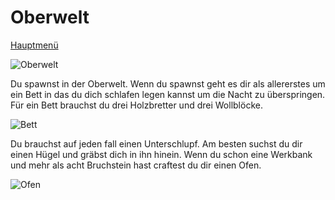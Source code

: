 # Oberwelt

[Hauptmenü](README.md)

![Oberwelt](https://vignette.wikia.nocookie.net/galaxy-space-german/images/6/65/3._Erde.png/revision/latest?cb=20171105232615&path-prefix=de)

Du spawnst in der Oberwelt. Wenn du spawnst geht es dir als allererstes um ein Bett in das du dich schlafen legen kannst um die Nacht zu überspringen. Für ein Bett brauchst du drei Holzbretter und drei Wollblöcke.

![Bett](https://www.minecraftcrafting.info/imgs/craft_bed.png)

Du brauchst auf jeden fall einen Unterschlupf. Am besten suchst du dir einen Hügel und gräbst dich in ihn hinein. Wenn du schon eine Werkbank und mehr als acht Bruchstein hast craftest du dir einen Ofen.

![Ofen](https://www.minecraftcrafting.info/imgs/craft_furnace.png)

